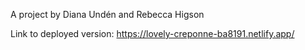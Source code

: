 A project by Diana Undén and Rebecca Higson

Link to deployed version: https://lovely-creponne-ba8191.netlify.app/
